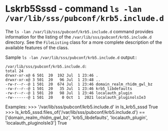 Lskrb5Sssd - command ``ls -lan /var/lib/sss/pubconf/krb5.include.d``
====================================================================

The ``ls -lan /var/lib/sss/pubconf/krb5.include.d`` command provides information for the listing of the
``/var/lib/sss/pubconf/krb5.include.d`` directory. See the ``FileListing`` class for a more complete description
of the available features of the class.

Sample ``ls -lan /var/lib/sss/pubconf/krb5.include.d`` output::

    /var/lib/sss/pubconf/krb5.include.d:
    total 24
    drwxr-xr-x@ 6 501  20  192 Jul  1 23:46 .
    drwxr-xr-x@ 3 501  20   96 Jul  1 23:48 ..
    -rw-r--r--@ 1 501  20  674 Jul  1 23:46 domain_realm_rhidm_gwl_bz
    -rw-r--r--@ 1 501  20   35 Jul  1 23:46 krb5_libdefaults
    -rw-r--r--@ 1 501  20   98 Jul  1 23:46 localauth_plugin
    -rw-------@ 1 501  20    0 Oct  1  2021 localauth_pluginolsIe3

Examples:
    >>> '/var/lib/sss/pubconf/krb5.include.d' in ls_krb5_sssd
    True
    >>> ls_krb5_sssd.files_of('/var/lib/sss/pubconf/krb5.include.d') == ['domain_realm_rhidm_gwl_bz', 'krb5_libdefaults', 'localauth_plugin', 'localauth_pluginolsIe3']
    True